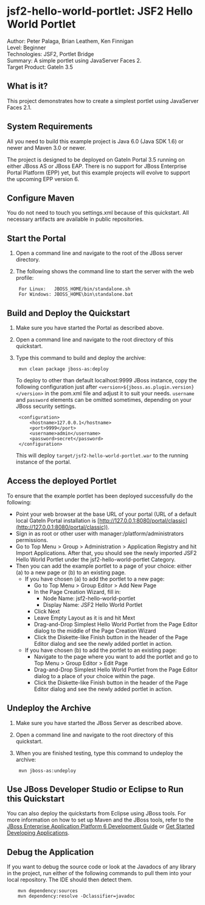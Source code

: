 <!--~ Do not edit this derived file! Rather edit the master file gatein-portal-quickstarts-parent/src/main/freemarker/jsf2-hello-world-portlet/README.md.ftl ~-->

jsf2-hello-world-portlet: JSF2 Hello World Portlet
============================
Author: Peter Palaga, Brian Leathem, Ken Finnigan  
Level: Beginner  
Technologies: JSF2, Portlet Bridge  
Summary: A simple portlet using JavaServer Faces 2.  
Target Product: GateIn 3.5

What is it?
-----------

This project demonstrates how to create a simplest portlet using JavaServer Faces 2.1.


<!--~ Included from gatein-portal-quickstarts-parent/src/main/freemarker/include/portlet-general.md.ftl ~-->
<!--~ Included from gatein-portal-quickstarts-parent/src/main/freemarker/include/system-requirements.md.ftl ~-->
System Requirements
-------------------

All you need to build this example project is Java 6.0 (Java SDK 1.6) or newer and Maven 3.0 or newer.

The project is designed to be deployed on GateIn Portal 3.5 running on either
JBoss AS or JBoss EAP. There is no support for JBoss Enterprise Portal Platform (EPP) yet, 
but this example projects will evolve to support the upcoming EPP version 6.


<!--~ Included from gatein-portal-quickstarts-parent/src/main/freemarker/include/configure-maven.md.ftl ~-->
Configure Maven
---------------

You do not need to touch you settings.xml because of this quickstart. All necessary artifacts are available in public
repositories.


<!--~ Included from gatein-portal-quickstarts-parent/src/main/freemarker/include/start-the-portal.md.ftl ~-->
Start the Portal
----------------

1. Open a command line and navigate to the root of the JBoss server directory.
2. The following shows the command line to start the server with the web profile:

        For Linux:   JBOSS_HOME/bin/standalone.sh
        For Windows: JBOSS_HOME\bin\standalone.bat


Build and Deploy the Quickstart
-------------------------------

1. Make sure you have started the Portal as described above.
2. Open a command line and navigate to the root directory of this quickstart.
3. Type this command to build and deploy the archive:

        mvn clean package jboss-as:deploy

   To deploy to other than default localhost:9999 JBoss instance, copy the following configuration 
   just after `<version>${jboss.as.plugin.version}</version>` in the pom.xml file and adjust it to suit your needs.
   `username` and `password` elements can be omitted sometimes, depending on your JBoss security settings.
                 
        <configuration>
            <hostname>127.0.0.1</hostname>
            <port>9999</port>
            <username>admin</username>
            <password>secret</password>
        </configuration>

   This will deploy `target/jsf2-hello-world-portlet.war` to the running instance of the portal.


Access the deployed Portlet
---------------------------

To ensure that the example portlet has been deployed successfully do the following: 
* Point your web browser at the base URL of your portal (URL of a default local GateIn Portal installation is
[http://127.0.0.1:8080/portal/classic](http://127.0.0.1:8080/portal/classic)).
* Sign in as root or other user with manager:/platform/administrators permissions.
* Go to Top Menu > Group > Administration > Application Registry and hit Import Applications. After that, you should
see the newly imported JSF2 Hello World Portlet under the jsf2-hello-world-portlet Category.
* Then you can add the example portlet to a page of your choice: either (a) to a new page or (b) to an existing page.
  * If you have chosen (a) to add the portlet to a new page:
    * Go to Top Menu > Group Editor > Add New Page
    * In the Page Creation Wizard, fill in:
      * Node Name: jsf2-hello-world-portlet
      * Display Name: JSF2 Hello World Portlet
    * Click Next
    * Leave Empty Layout as it is and hit Mext
    * Drag-and-Drop Simplest Hello World Portlet from the Page Editor dialog to the middle of the Page Creation Wizard
    * Click the Diskette-like Finish button in the header of the Page Editor dialog and see the newly added portlet in action.
  * If you have chosen (b) to add the portlet to an existing page:
    * Navigate to the page where you want to add the portlet and go to Top Menu > Group Editor > Edit Page
    * Drag-and-Drop Simplest Hello World Portlet from the Page Editor dialog to a place of your choice within the page.
    * Click the Diskette-like Finish button in the header of the Page Editor dialog and see the newly added portlet in action.


Undeploy the Archive
--------------------

1. Make sure you have started the JBoss Server as described above.
2. Open a command line and navigate to the root directory of this quickstart.
3. When you are finished testing, type this command to undeploy the archive:

        mvn jboss-as:undeploy


Use JBoss Developer Studio or Eclipse to Run this Quickstart
------------------------------------------------------------
You can also deploy the quickstarts from Eclipse using JBoss tools. For more information on how to set up Maven and the JBoss 
tools, refer to the 
[JBoss Enterprise Application Platform 6 Development Guide](https://access.redhat.com/knowledge/docs/JBoss_Enterprise_Application_Platform/) 
or [Get Started Developing Applications](http://www.jboss.org/jdf/quickstarts/jboss-as-quickstart/guide/Introduction/ "Get Started Developing Applications").


<!--~ Included from gatein-portal-quickstarts-parent/src/main/freemarker/include/debug.md.ftl ~-->
Debug the Application
---------------------

If you want to debug the source code or look at the Javadocs of any library in the project, run either of the following 
commands to pull them into your local repository. The IDE should then detect them.

        mvn dependency:sources
        mvn dependency:resolve -Dclassifier=javadoc
